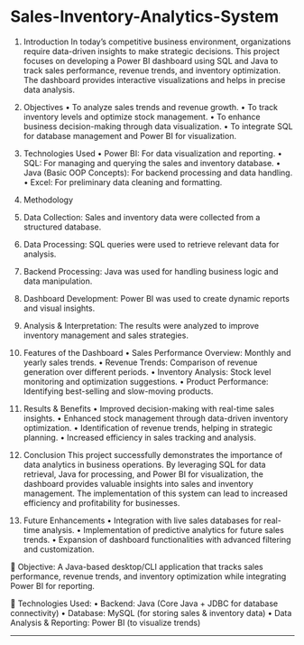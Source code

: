 # Sales-Inventory-Analytics-System
1. Introduction
    In today’s competitive business environment, organizations require data-driven insights to make strategic decisions. This project focuses on developing a Power BI dashboard using SQL and Java to track sales performance, revenue trends, and inventory optimization. The dashboard provides interactive visualizations and helps in precise data analysis.

2. Objectives
•	To analyze sales trends and revenue growth.
•	To track inventory levels and optimize stock management.
•	To enhance business decision-making through data visualization.
•	To integrate SQL for database management and Power BI for visualization.

3. Technologies Used
•	Power BI: For data visualization and reporting.
•	SQL: For managing and querying the sales and inventory database.
•	Java (Basic OOP Concepts): For backend processing and data handling.
•	Excel: For preliminary data cleaning and formatting.

4. Methodology
1.	Data Collection: Sales and inventory data were collected from a structured database.
2.	Data Processing: SQL queries were used to retrieve relevant data for analysis.
3.	Backend Processing: Java was used for handling business logic and data manipulation.
4.	Dashboard Development: Power BI was used to create dynamic reports and visual insights.
5.	Analysis & Interpretation: The results were analyzed to improve inventory management and sales strategies.

5. Features of the Dashboard
•	Sales Performance Overview: Monthly and yearly sales trends.
•	Revenue Trends: Comparison of revenue generation over different periods.
•	Inventory Analysis: Stock level monitoring and optimization suggestions.
•	Product Performance: Identifying best-selling and slow-moving products.

6. Results & Benefits
•	Improved decision-making with real-time sales insights.
•	Enhanced stock management through data-driven inventory optimization.
•	Identification of revenue trends, helping in strategic planning.
•	Increased efficiency in sales tracking and analysis.

7. Conclusion This project successfully demonstrates the importance of data analytics in business operations. By leveraging SQL for data retrieval, Java for processing, and Power BI for visualization, the dashboard provides valuable insights into sales and inventory management. The implementation of this system can lead to increased efficiency and profitability for businesses.

8. Future Enhancements
•	Integration with live sales databases for real-time analysis.
•	Implementation of predictive analytics for future sales trends.
•	Expansion of dashboard functionalities with advanced filtering and customization.

📌 Objective:
A Java-based desktop/CLI application that tracks sales performance, revenue trends, and inventory optimization while integrating Power BI for reporting.

📌 Technologies Used:
•	Backend: Java (Core Java + JDBC for database connectivity)
•	Database: MySQL (for storing sales & inventory data)
•	Data Analysis & Reporting: Power BI (to visualize trends)
________________________________________
